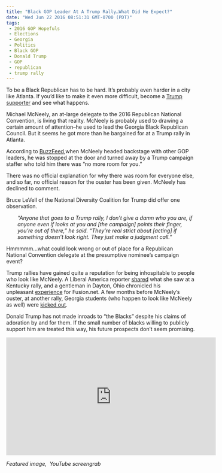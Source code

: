 ```yaml
---
title: "Black GOP Leader At A Trump Rally…What Did He Expect?"
date: "Wed Jun 22 2016 08:51:31 GMT-0700 (PDT)"
tags: 
 - 2016 GOP Hopefuls
 - Elections
 - Georgia
 - Politics
 - Black GOP
 - Donald Trump
 - GOP
 - republican
 - trump rally
---
```

<p>To be a Black Republican has to be hard. It&#x2019;s probably even harder in a city like Atlanta. If you&#x2019;d like to make it even more difficult, become a <a href="https://www.rawstory.com/2016/06/black-georgia-gop-official-booted-from-atlanta-trump-event-with-no-explanation/" onclick="__gaTracker(&apos;send&apos;, &apos;event&apos;, &apos;outbound-article&apos;, &apos;https://www.rawstory.com/2016/06/black-georgia-gop-official-booted-from-atlanta-trump-event-with-no-explanation/&apos;, &apos;Trump supporter&apos;);">Trump supporter</a> and see what happens.</p><p>Michael McNeely, an at-large delegate to the 2016 Republican National Convention, is living that reality. McNeely is probably used to drawing a certain amount of attention&#x2013;he used to lead the Georgia Black Republican Council. But it seems he got more than he bargained for at a Trump rally in Atlanta.</p><p><!-- Quick Adsense WordPress Plugin: http://quicksense.net/ --></p><p>According to <a href="https://www.buzzfeed.com/darrensands/georgia-gop-official-removed-from-atlanta-trump-event?utm_term=.ujwWZM37l#.iyWOL0Ez4" onclick="__gaTracker(&apos;send&apos;, &apos;event&apos;, &apos;outbound-article&apos;, &apos;https://www.buzzfeed.com/darrensands/georgia-gop-official-removed-from-atlanta-trump-event?utm_term=.ujwWZM37l#.iyWOL0Ez4&apos;, &apos;BuzzFeed&apos;);">BuzzFeed</a>,when McNeely headed backstage with other GOP leaders, he was stopped at the door and turned away by a Trump campaign staffer who told him&#xA0;there was &#x201C;no more room for you.&#x201D;</p><p>There was no official explanation for why there was room for everyone else, and so far, no official reason for the ouster has been given. McNeely has declined to comment.</p><p>Bruce LeVell of the National Diversity Coalition for Trump did offer one observation.</p><p style="padding-left: 30px;"><em>&#x201C;Anyone that goes to a Trump rally, I don&#x2019;t give a damn who you are, if anyone even if looks at you and [the campaign] points their finger, you&#x2019;re out of there,&#x201D; he said. &#x201C;They&#x2019;re real strict about [acting] if something doesn&#x2019;t look right. They just make a judgment call.&#x201D;</em></p><p>Hmmmmm&#x2026;what could look wrong or out of place for a Republican National Convention delegate at the presumptive nominee&#x2019;s campaign event?</p><p>Trump rallies have gained quite a reputation for being inhospitable to people who look like McNeely. A Liberal America reporter <a href="http://www.liberalamerica.org/2016/03/04/the-truth-i-survived-a-trump-rally-and-this-was-what-i-saw-video/">shared</a> what she saw at a Kentucky rally, and a gentleman in Dayton, Ohio chronicled his unpleasant&#xA0;<a href="http://fusion.net/story/280795/donald-trump-dayton-rally/" onclick="__gaTracker(&apos;send&apos;, &apos;event&apos;, &apos;outbound-article&apos;, &apos;http://fusion.net/story/280795/donald-trump-dayton-rally/&apos;, &apos;experience&apos;);">experience</a>&#xA0;for Fusion.net. A&#xA0;few months before McNeely&#x2019;s ouster, at another rally, Georgia students (who happen to look like McNeely as well) were <a href="http://www.usatoday.com/story/news/politics/elections/2016/02/29/donald-trump-georgia-rally-valdosta/81129964/" onclick="__gaTracker(&apos;send&apos;, &apos;event&apos;, &apos;outbound-article&apos;, &apos;http://www.usatoday.com/story/news/politics/elections/2016/02/29/donald-trump-georgia-rally-valdosta/81129964/&apos;, &apos;kicked out&apos;);">kicked out</a>.</p><p><!-- Quick Adsense WordPress Plugin: http://quicksense.net/ --></p><p>Donald Trump has not made inroads to &#x201C;the Blacks&#x201D; despite his claims of adoration by and for them. If the small number of blacks willing to publicly support him are treated this way, his future prospects don&#x2019;t seem promising.</p><p><iframe src="https://www.youtube.com/embed/R5nXwR_27DM" width="560" height="315" frameborder="0" allowfullscreen="allowfullscreen"></iframe></p><p><em>Featured image, &#xA0;YouTube screengrab</em></p><div style="font-size:0px;height:0px;line-height:0px;margin:0;padding:0;clear:both"></div>